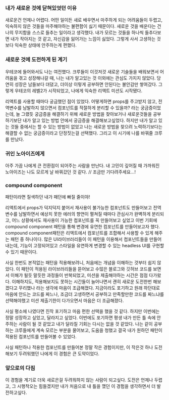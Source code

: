 ### 내가 새로운 것에 닫혀있엇던 이유

새로운건 언제나 어렵다.
어떤 일이든 새로 배우면서 마주하게 되는 어려움들이 두렵고, 익숙하지 않은 것들을 마주해야하는 불편함이 싫기 때문이다.
새로운 것을 배운다는 건 나의 무지함을 스스로 들추는 일이라고 생각했다. 내가 모르는 것들을 하나씩 들추다보면 내가 작아지는 것 같고, 자신감을 잃어가는 느낌이 싫었다.
그렇게 사서 고생하는 것 보다 익숙한 상태에 안주하는게 편했다.

### 새로운 것에 도전하게 된 계기

우테코에 들어와서도 나는 여전했다. 크루들이 이것저것 새로운 기술들을 배워보면서 어려움을 겪고 성장해나갈 때, 나는 내가 알고있는 것 이외에는 관심도 가지지 않았다.
당연히 성장은 남들보다 뎌뎠고, 더이상 이렇게 공부하면 안된다는 불안감만 쌓여갔다.
그렇게 우테코의 레벨2가 시작되었고, 나에게 익숙한 리액트 미션도 시작됐다.

리액트를 사용할 때마다 궁금했던 점이 있었다. 어떻게하면 props를 주고받지 않고, 전역변수를 남발하지 않으면서 컴포넌트를 적절하게 분리할 수 있을까? 라는 궁금증이었는데,
늘 그랬듯 궁금증을 해결하기 위해 새로운 방법을 찾아보거나 새로운것들을 공부하기보단 내가 알고 있는 방법 안에서 궁금증을 해결해보고싶었다.
하지만 내가 알고 있는 것들 중에서는 할 수 있는 방법이 없었고 나는 새로운 방법을 찾으려 노력하기보다는 해결할 수 없는 궁금증이라고 단정짓는걸 선택했다.
그리고 이 시기에 나를 바꿔줄 크루를 만났다.

### 귀인 노아이즈에게

아주 가끔 나에게 큰 전환점이 되어주는 사람을 만난다. 내 고민이 깊어질 때 가까워진 노아이즈는 나도 모르게 날 바꿔갔던 것 같다.
// 조금만 기다려주세요...!

### compound component

패턴이라면 질색하던 내가 패던에 빠질 줄이야!

리액트에서 props가 덕지덕지 붙어서 재사용이 불가능한 컴포넌트도 만들어보고 전역변수를 남발하면서 예상치 못한 에러의 향연이 펼쳐질 때마다
관심사가 완벽하게 분리되고, 어느 상황에서도 재사용이 가능한 컴포넌트를 꼭 만들어보고 싶었고 이번 기회에 compound component 패턴을 통해 변경에 유연한 컴포넌트를 만들어보고자 했다.
compound component패턴은 리액트에서 컴포넌트를 조합해서 사용할 수 있게 해주는 패턴 중 하나이다.
많은 UI라이브러리들이 이 패턴을 이용해서 컴포넌트들을 만들어내는데, 기능이 고정되어있고 스타일을 유연하게 변경할 수 있는 headless UI를 구현할 수 있기 때문이다.

사실 한번도 본적없는 패턴을 적용해보려니, 처음에는 개념을 이해하는 것부터 쉽지 않았다.
이 패턴이 적용된 라이브러리들을 뜯어보고 수많은 블로그와 깃허브 코드를 보면서 이해갸 될듯 말듯한 과정들이 반복되었고, 미션을 제출해야하는 시간은 점점 다가왔다.
이해하지도, 적용해보지도 못하는 시간들이 늘어나면서 괜히 새로운 도전한번 해보겠다고 무리했나 라는 생각에 마음이 조급해졌다.
지금이라도 포기하고 원래 하던대로 마음에 안드는 코드를 짜느나, 조금더 고생하면서 공부하고 만족할만한 코드를 짜느냐를 선택해야했고 미션 제출기한이 다가오면서 마음은 더 조급해졌다.

사실 평소에 나였다면 진작 포기하고 마음 편한 선택을 했을 것 같다.
하지만 이번에는 정말 성장하고 싶었고, 달라지고 싶었다. 이번에도 포기하면 평생 내가 만든 틀 속에 안주하는 사람이 될 것 같았고 내가 달라질 기회는 다시는 없을 것 같았다.
나는 같이 공부하는 크루들에게 계속 모르는 부분을 물어보고, 도움을 청했고 결국 내가 원하던 패턴이 적용된 컴포넌트를 만들어볼 수 있었다.

사실 패턴하나 적용한 컴포넌트를 만들어본 정말 작은 경험이지만, 이 작은것 하나 도전해보기 두려워했던 나에게 이 경험은 큰 도약이었다.

### 앞으로의 다짐

이 경험을 계기로 더욱 새로은걸 두려워하지 않는 사람이 되고싶다.
도전은 언제나 두렵고, 그 시행착오는 힘들겠지만 내가 처음으로 내 틀을 깼던 이 경험을 생각하면서 더 발전하고싶다.
